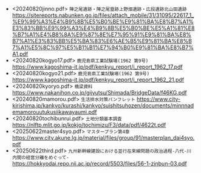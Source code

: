 - <20240820jinno.pdf> `陣之尾遺跡・陣之尾塁跡上野畑遺跡・広段遺跡北山田遺跡` https://sitereports.nabunken.go.jp/files/attach_mobile/31/31095/22617_1_%E9%99%A3%E4%B9%8B%E5%B0%BE%E9%81%BA%E8%B7%A1%E3%83%BB%E9%99%A3%E4%B9%8B%E5%B0%BE%E5%A1%81%E8%B7%A1%E4%B8%8A%E9%87%8E%E7%95%91%E9%81%BA%E8%B7%A1%E3%83%BB%E5%BA%83%E6%AE%B5%E9%81%BA%E8%B7%A1%E5%8C%97%E5%B1%B1%E7%94%B0%E9%81%BA%E8%B7%A1.pdf
- <20240820kogyo17.pdf> `鹿児島県工業試験場(1962 第9号)` https://www.kagoshima-it.jp/pdf/kenkyu_report/i_report_1962_17.pdf
- <20240820kogyo21.pdf> `鹿児島県工業試験場(1962 第9号)` https://www.kagoshima-it.jp/pdf/kenkyu_report/i_report_1962_21.pdf
- <20240820kyoryo.pdf> `橋梁資料` https://www.nakanihon.co.jp/gijyutsu/Shimada/BridgeData/f46KG.pdf
- <20240820mamorou.pdf> `生活排水対策パンフレット` https://www.city-kirishima.jp/kankyo/kurashi/kankyo/suishitsuhozen/documents/minnnademamorouutukusiikawayaumi.pdf
- <20240820tochibunrui.pdf> `土地分類基本調査` https://nlftp.mlit.go.jp/kokjo/tochimizu/F3/data/pdf/4622t.pdf
- <20250622master4syo.pdf> `マスタープラン第4章` https://www.city.akune.lg.jp/material/files/group/91/masterplan_dai4syo.pdf
- <20250622third.pdf> `九州新幹線建設における並行在来線問題の政治過程-八代-川内間の経営分離をめぐって-` https://hokkyodai.repo.nii.ac.jp/record/5503/files/56-1-zinbun-03.pdf
